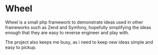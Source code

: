 Wheel
=====

Wheel is a small php framework to demonstrate ideas used in other frameworks such as Zend and Symfony, hopefully simplifying the ideas enough that they are easy to reverse engineer and play with.

The project also keeps me busy, as i need to keep new ideas simple and easy to pickup. 